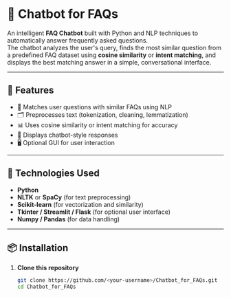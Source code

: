 # 💬 Chatbot for FAQs

An intelligent **FAQ Chatbot** built with Python and NLP techniques to automatically answer frequently asked questions.  
The chatbot analyzes the user's query, finds the most similar question from a predefined FAQ dataset using **cosine similarity** or **intent matching**, and displays the best matching answer in a simple, conversational interface.

---

## 🚀 Features
- 🧠 Matches user questions with similar FAQs using NLP  
- 🗂️ Preprocesses text (tokenization, cleaning, lemmatization)  
- 📊 Uses cosine similarity or intent matching for accuracy  
- 💬 Displays chatbot-style responses  
- 🖥️ Optional GUI for user interaction  

---

## 🧩 Technologies Used
- **Python**
- **NLTK** or **SpaCy** (for text preprocessing)
- **Scikit-learn** (for vectorization and similarity)
- **Tkinter / Streamlit / Flask** (for optional user interface)
- **Numpy / Pandas** (for data handling)

---

## 📦 Installation

1. **Clone this repository**
   ```bash
   git clone https://github.com/<your-username>/Chatbot_for_FAQs.git
   cd Chatbot_for_FAQs

